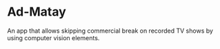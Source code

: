 # Ad-Matay

An app that allows skipping commercial break on recorded TV shows by using computer vision elements.

